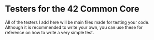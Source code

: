 # Testers for the 42 Common Core
All of the testers I add here will be main files made for testing your code.\
Although it is recommended to write your own, you can use these for reference on how to write a very simple test.
